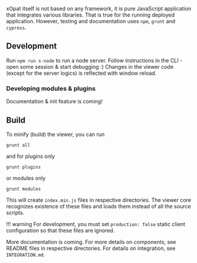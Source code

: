 
xOpat itself is not based on any framework, it is pure JavaScript application that integrates
various libraries. That is true for the running deployed application.
However, testing and documentation uses ``npm``, `grunt` and `cypress`.

## Development

Run ``npm run s-node`` to run a node server. Follow instructions in the CLI - open
some session & start debugging :) Changes in the viewer code (except for the server logics)
is reflected with window reload.

### Developing modules & plugins
Documentation & init feature is coming!

## Build

To minify (build) the viewer, you can run

`grunt all`

and for plugins only

``grunt plugins``

or modules only

``grunt modules``

This will create ``index.min.js`` files in respective directories. The viewer core recognizes
existence of these files and loads them instead of all the source scripts.

!!! warning
    For development, you
    must set `production: false` static client configuration so that these files are ignored.

More documentation is coming. For more details on components, see README files in respective directories.
For details on integration, see ``INTEGRATION.md``.

